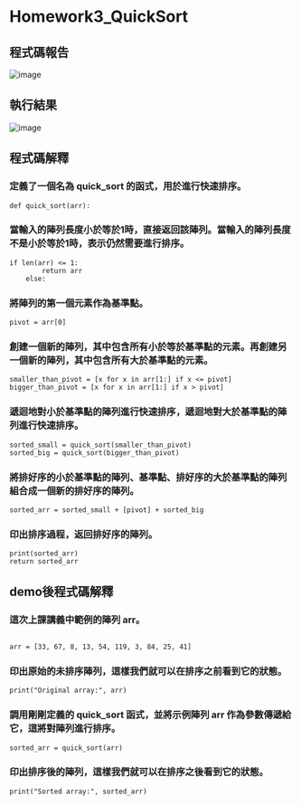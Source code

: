 # Homework3_QuickSort
## 程式碼報告
![image](https://github.com/TMUb908111071/Homework3_QuickSort/assets/161851654/e42ac6af-46ac-4e56-a313-d920c3b22f5f)
## 執行結果
![image](https://github.com/TMUb908111071/Homework3_QuickSort/assets/161851654/1f601385-9b8d-4601-86e7-c2b92026b013)

## 程式碼解釋
### 定義了一個名為 quick_sort 的函式，用於進行快速排序。
```
def quick_sort(arr):
```
### 當輸入的陣列長度小於等於1時，直接返回該陣列。當輸入的陣列長度不是小於等於1時，表示仍然需要進行排序。
```
if len(arr) <= 1:
        return arr
    else:
```
### 將陣列的第一個元素作為基準點。
```
pivot = arr[0]
```
### 創建一個新的陣列，其中包含所有小於等於基準點的元素。再創建另一個新的陣列，其中包含所有大於基準點的元素。
```
smaller_than_pivot = [x for x in arr[1:] if x <= pivot]
bigger_than_pivot = [x for x in arr[1:] if x > pivot]
```
### 遞迴地對小於基準點的陣列進行快速排序，遞迴地對大於基準點的陣列進行快速排序。
```
sorted_small = quick_sort(smaller_than_pivot)
sorted_big = quick_sort(bigger_than_pivot)
```
### 將排好序的小於基準點的陣列、基準點、排好序的大於基準點的陣列組合成一個新的排好序的陣列。
```
sorted_arr = sorted_small + [pivot] + sorted_big
```
### 印出排序過程，返回排好序的陣列。
```
print(sorted_arr)
return sorted_arr
```
## demo後程式碼解釋
### 這次上課講義中範例的陣列 arr。
```

arr = [33, 67, 8, 13, 54, 119, 3, 84, 25, 41]
```
### 印出原始的未排序陣列，這樣我們就可以在排序之前看到它的狀態。
```
print("Original array:", arr)
```
### 調用剛剛定義的 quick_sort 函式，並將示例陣列 arr 作為參數傳遞給它，這將對陣列進行排序。
```
sorted_arr = quick_sort(arr)
```
### 印出排序後的陣列，這樣我們就可以在排序之後看到它的狀態。
```
print("Sorted array:", sorted_arr)
```
